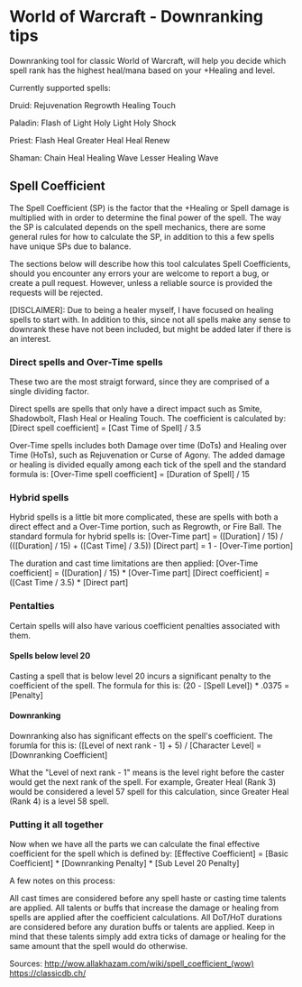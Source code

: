 # World of Warcraft - Downranking tips
Downranking tool for classic World of Warcraft, will help you decide which spell rank has the highest heal/mana based on your +Healing and level.

Currently supported spells:

Druid:
Rejuvenation
Regrowth
Healing Touch

Paladin:
Flash of Light
Holy Light
Holy Shock

Priest:
Flash Heal
Greater Heal
Heal
Renew

Shaman:
Chain Heal
Healing Wave
Lesser Healing Wave

## Spell Coefficient
The Spell Coefficient (SP) is the factor that the +Healing or Spell damage is multiplied with in order to determine the final power of the spell. The way the SP is calculated depends on the spell mechanics, there are some general rules for how to calculate the SP, in addition to this a few spells have unique SPs due to balance.

The sections below will describe how this tool calculates Spell Coefficients, should you encounter any errors your are welcome to report a bug, or create a pull request. However, unless a reliable source is provided the requests will be rejected.

[DISCLAIMER]: Due to being a healer myself, I have focused on healing spells to start with. In addition to this, since not all spells make any sense to downrank these have not been included, but might be added later if there is an interest.

### Direct spells and Over-Time spells
These two are the most straigt forward, since they are comprised of a single dividing factor.

Direct spells are spells that only have a direct impact such as Smite, Shadowbolt, Flash Heal or Healing Touch. The coefficient is calculated by:
[Direct spell coefficient] = [Cast Time of Spell] / 3.5

Over-Time spells includes both Damage over time (DoTs) and Healing over Time (HoTs), such as Rejuvenation or Curse of Agony. The added damage or healing is divided equally among each tick of the spell and the standard formula is:
[Over-Time spell coefficient] = [Duration of Spell] / 15


### Hybrid spells
Hybrid spells is a little bit more complicated, these are spells with both a direct effect and a Over-Time portion, such as Regrowth, or Fire Ball. The standard formula for hybrid spells is:
[Over-Time part] = ([Duration] / 15) / (([Duration] / 15) + ([Cast Time] / 3.5))
[Direct part] = 1 - [Over-Time portion]

The duration and cast time limitations are then applied:
[Over-Time coefficient] = ([Duration] / 15) * [Over-Time part]
[Direct coefficient] = ([Cast Time / 3.5) * [Direct part]

### Pentalties
Certain spells will also have various coefficient penalties associated with them.

#### Spells below level 20
Casting a spell that is below level 20 incurs a significant penalty to the coefficient of the spell. The formula for this is: (20 - [Spell Level]) * .0375 = [Penalty]

#### Downranking
Downranking also has significant effects on the spell's coefficient. The forumla for this is: ([Level of next rank - 1] + 5) / [Character Level] = [Downranking Coefficient]

What the "Level of next rank - 1" means is the level right before the caster would get the next rank of the spell. For example, Greater Heal (Rank 3) would be considered a level 57 spell for this calculation, since Greater Heal (Rank 4) is a level 58 spell.

### Putting it all together
Now when we have all the parts we can calculate the final effective coefficient for the spell which is defined by:
[Effective Coefficient] = [Basic Coefficient] * [Downranking Penalty] * [Sub Level 20 Penalty]

A few notes on this process:

All cast times are considered before any spell haste or casting time talents are applied.
All talents or buffs that increase the damage or healing from spells are applied after the coefficient calculations.
All DoT/HoT durations are considered before any duration buffs or talents are applied. Keep in mind that these talents simply add extra ticks of damage or healing for the same amount that the spell would do otherwise.


Sources: 
http://wow.allakhazam.com/wiki/spell_coefficient_(wow)
https://classicdb.ch/

